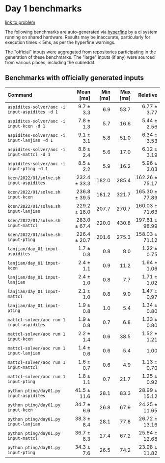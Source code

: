 # Day 1 benchmarks

[link to problem](http://adventofcode.com/2022/day/1)

The following benchmarks are auto-generated via [hyperfine](https://github.com/sharkdp/hyperfine) by a ci system running on shared hardware. Results may be inaccurate, particularly for execution times < 5ms, as per the hyperfine warnings.

The "official" inputs were aggregated from repositories participating in the generation of these benchmarks. The "large" inputs (if any) were sourced from various places, including the subreddit.

## Benchmarks with officially generated inputs
| Command | Mean [ms] | Min [ms] | Max [ms] | Relative |
|:---|---:|---:|---:|---:|
| `aspidites-solver/aoc -i input-aspidites -d 1` | 9.7 ± 3.3 | 6.9 | 53.7 | 6.77 ± 3.77 |
| `aspidites-solver/aoc -i input-kcen -d 1` | 7.8 ± 1.3 | 5.7 | 16.6 | 5.44 ± 2.56 |
| `aspidites-solver/aoc -i input-lanjian -d 1` | 9.1 ± 3.1 | 5.8 | 51.0 | 6.34 ± 3.53 |
| `aspidites-solver/aoc -i input-mattcl -d 1` | 8.8 ± 2.4 | 5.6 | 17.0 | 6.12 ± 3.19 |
| `aspidites-solver/aoc -i input-pting -d 1` | 8.5 ± 2.2 | 5.9 | 16.2 | 5.96 ± 3.03 |
| `kcen/2022/01/solve.sh input-aspidites` | 232.4 ± 33.3 | 182.0 | 285.4 | 162.26 ± 75.17 |
| `kcen/2022/01/solve.sh input-kcen` | 236.8 ± 39.5 | 181.2 | 321.7 | 165.30 ± 77.89 |
| `kcen/2022/01/solve.sh input-lanjian` | 229.2 ± 18.0 | 207.7 | 270.7 | 160.03 ± 71.63 |
| `kcen/2022/01/solve.sh input-mattcl` | 283.0 ± 67.4 | 220.0 | 430.8 | 197.61 ± 98.99 |
| `kcen/2022/01/solve.sh input-pting` | 226.4 ± 20.7 | 201.6 | 275.3 | 158.03 ± 71.12 |
| `lanjian/day_01 input-aspidites` | 1.7 ± 0.8 | 0.8 | 8.0 | 1.22 ± 0.75 |
| `lanjian/day_01 input-kcen` | 2.4 ± 1.1 | 0.9 | 11.2 | 1.64 ± 1.06 |
| `lanjian/day_01 input-lanjian` | 2.4 ± 1.0 | 0.8 | 7.7 | 1.71 ± 1.02 |
| `lanjian/day_01 input-mattcl` | 2.1 ± 1.0 | 0.8 | 9.0 | 1.47 ± 0.97 |
| `lanjian/day_01 input-pting` | 1.9 ± 0.8 | 1.0 | 5.4 | 1.34 ± 0.80 |
| `mattcl-solver/aoc run 1 input-aspidites` | 1.9 ± 0.8 | 0.7 | 6.8 | 1.33 ± 0.80 |
| `mattcl-solver/aoc run 1 input-kcen` | 2.2 ± 1.4 | 0.6 | 38.5 | 1.52 ± 1.21 |
| `mattcl-solver/aoc run 1 input-lanjian` | 1.4 ± 0.6 | 0.6 | 5.4 | 1.00 |
| `mattcl-solver/aoc run 1 input-mattcl` | 1.6 ± 0.7 | 0.6 | 4.9 | 1.13 ± 0.70 |
| `mattcl-solver/aoc run 1 input-pting` | 1.8 ± 1.1 | 0.7 | 21.7 | 1.25 ± 0.92 |
| `python pting/day01.py input-aspidites` | 41.5 ± 11.6 | 28.1 | 83.3 | 28.99 ± 15.12 |
| `python pting/day01.py input-kcen` | 34.7 ± 6.6 | 26.8 | 67.9 | 24.25 ± 11.65 |
| `python pting/day01.py input-lanjian` | 38.3 ± 8.4 | 28.1 | 77.8 | 26.72 ± 13.16 |
| `python pting/day01.py input-mattcl` | 36.7 ± 8.3 | 27.4 | 67.2 | 25.64 ± 12.68 |
| `python pting/day01.py input-pting` | 34.3 ± 7.6 | 26.5 | 74.2 | 23.98 ± 11.82 |
